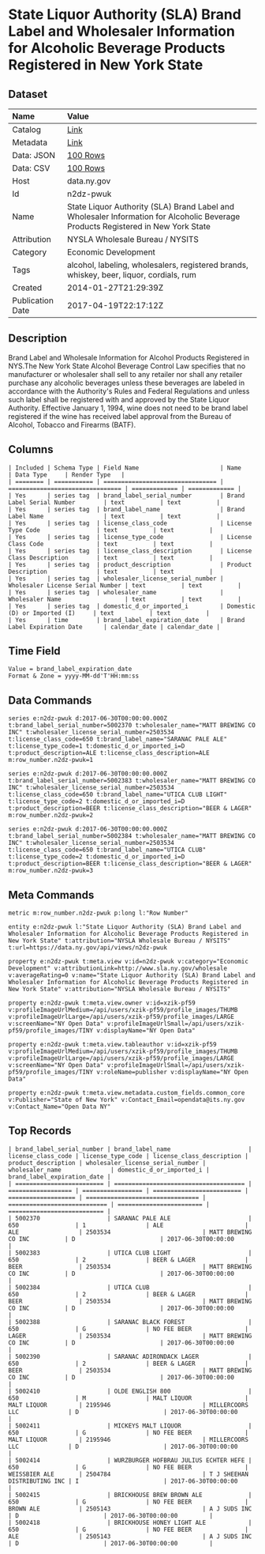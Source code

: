 # State Liquor Authority (SLA) Brand Label and Wholesaler Information for Alcoholic Beverage Products Registered in New York State

## Dataset

| Name | Value |
| :--- | :---- |
| Catalog | [Link](https://catalog.data.gov/dataset/state-liquor-authority-sla-brand-label-and-wholesaler-information-for-alcoholic-beverage-p) |
| Metadata | [Link](https://data.ny.gov/api/views/n2dz-pwuk) |
| Data: JSON | [100 Rows](https://data.ny.gov/api/views/n2dz-pwuk/rows.json?max_rows=100) |
| Data: CSV | [100 Rows](https://data.ny.gov/api/views/n2dz-pwuk/rows.csv?max_rows=100) |
| Host | data.ny.gov |
| Id | n2dz-pwuk |
| Name | State Liquor Authority (SLA) Brand Label and Wholesaler Information for Alcoholic Beverage Products Registered in New York State |
| Attribution | NYSLA Wholesale Bureau / NYSITS |
| Category | Economic Development |
| Tags | alcohol, labeling, wholesalers, registered brands, whiskey, beer, liquor, cordials, rum |
| Created | 2014-01-27T21:29:39Z |
| Publication Date | 2017-04-19T22:17:12Z |

## Description

Brand Label and Wholesale Information for Alcohol Products Registered in NYS.The New York State Alcohol Beverage Control Law specifies that no manufacturer or wholesaler shall sell to any retailer nor shall any retailer purchase any alcoholic beverages unless these beverages are labeled in accordance with the Authority's Rules and Federal Regulations and unless such label shall be registered with and approved by the State Liquor Authority. Effective January 1, 1994, wine does not need to be brand label registered if the wine has received label approval from the Bureau of Alcohol, Tobacco and Firearms (BATF).

## Columns

```ls
| Included | Schema Type | Field Name                       | Name                             | Data Type     | Render Type   |
| ======== | =========== | ================================ | ================================ | ============= | ============= |
| Yes      | series tag  | brand_label_serial_number        | Brand Label Serial Number        | text          | text          |
| Yes      | series tag  | brand_label_name                 | Brand Label Name                 | text          | text          |
| Yes      | series tag  | license_class_code               | License Type Code                | text          | text          |
| Yes      | series tag  | license_type_code                | License Class Code               | text          | text          |
| Yes      | series tag  | license_class_description        | License Class Description        | text          | text          |
| Yes      | series tag  | product_description              | Product Description              | text          | text          |
| Yes      | series tag  | wholesaler_license_serial_number | Wholesaler License Serial Number | text          | text          |
| Yes      | series tag  | wholesaler_name                  | Wholesaler Name                  | text          | text          |
| Yes      | series tag  | domestic_d_or_imported_i         | Domestic (D) or Imported (I)     | text          | text          |
| Yes      | time        | brand_label_expiration_date      | Brand Label Expiration Date      | calendar_date | calendar_date |
```

## Time Field

```ls
Value = brand_label_expiration_date
Format & Zone = yyyy-MM-dd'T'HH:mm:ss
```

## Data Commands

```ls
series e:n2dz-pwuk d:2017-06-30T00:00:00.000Z t:brand_label_serial_number=5002370 t:wholesaler_name="MATT BREWING CO INC" t:wholesaler_license_serial_number=2503534 t:license_class_code=650 t:brand_label_name="SARANAC PALE ALE" t:license_type_code=1 t:domestic_d_or_imported_i=D t:product_description=ALE t:license_class_description=ALE m:row_number.n2dz-pwuk=1

series e:n2dz-pwuk d:2017-06-30T00:00:00.000Z t:brand_label_serial_number=5002383 t:wholesaler_name="MATT BREWING CO INC" t:wholesaler_license_serial_number=2503534 t:license_class_code=650 t:brand_label_name="UTICA CLUB LIGHT" t:license_type_code=2 t:domestic_d_or_imported_i=D t:product_description=BEER t:license_class_description="BEER & LAGER" m:row_number.n2dz-pwuk=2

series e:n2dz-pwuk d:2017-06-30T00:00:00.000Z t:brand_label_serial_number=5002384 t:wholesaler_name="MATT BREWING CO INC" t:wholesaler_license_serial_number=2503534 t:license_class_code=650 t:brand_label_name="UTICA CLUB" t:license_type_code=2 t:domestic_d_or_imported_i=D t:product_description=BEER t:license_class_description="BEER & LAGER" m:row_number.n2dz-pwuk=3
```

## Meta Commands

```ls
metric m:row_number.n2dz-pwuk p:long l:"Row Number"

entity e:n2dz-pwuk l:"State Liquor Authority (SLA) Brand Label and Wholesaler Information for Alcoholic Beverage Products Registered in New York State" t:attribution="NYSLA Wholesale Bureau / NYSITS" t:url=https://data.ny.gov/api/views/n2dz-pwuk

property e:n2dz-pwuk t:meta.view v:id=n2dz-pwuk v:category="Economic Development" v:attributionLink=http://www.sla.ny.gov/wholesale v:averageRating=0 v:name="State Liquor Authority (SLA) Brand Label and Wholesaler Information for Alcoholic Beverage Products Registered in New York State" v:attribution="NYSLA Wholesale Bureau / NYSITS"

property e:n2dz-pwuk t:meta.view.owner v:id=xzik-pf59 v:profileImageUrlMedium=/api/users/xzik-pf59/profile_images/THUMB v:profileImageUrlLarge=/api/users/xzik-pf59/profile_images/LARGE v:screenName="NY Open Data" v:profileImageUrlSmall=/api/users/xzik-pf59/profile_images/TINY v:displayName="NY Open Data"

property e:n2dz-pwuk t:meta.view.tableauthor v:id=xzik-pf59 v:profileImageUrlMedium=/api/users/xzik-pf59/profile_images/THUMB v:profileImageUrlLarge=/api/users/xzik-pf59/profile_images/LARGE v:screenName="NY Open Data" v:profileImageUrlSmall=/api/users/xzik-pf59/profile_images/TINY v:roleName=publisher v:displayName="NY Open Data"

property e:n2dz-pwuk t:meta.view.metadata.custom_fields.common_core v:Publisher="State of New York" v:Contact_Email=opendata@its.ny.gov v:Contact_Name="Open Data NY"
```

## Top Records

```ls
| brand_label_serial_number | brand_label_name                      | license_class_code | license_type_code | license_class_description | product_description | wholesaler_license_serial_number | wholesaler_name              | domestic_d_or_imported_i | brand_label_expiration_date | 
| ========================= | ===================================== | ================== | ================= | ========================= | =================== | ================================ | ============================ | ======================== | =========================== | 
| 5002370                   | SARANAC PALE ALE                      | 650                | 1                 | ALE                       | ALE                 | 2503534                          | MATT BREWING CO INC          | D                        | 2017-06-30T00:00:00         | 
| 5002383                   | UTICA CLUB LIGHT                      | 650                | 2                 | BEER & LAGER              | BEER                | 2503534                          | MATT BREWING CO INC          | D                        | 2017-06-30T00:00:00         | 
| 5002384                   | UTICA CLUB                            | 650                | 2                 | BEER & LAGER              | BEER                | 2503534                          | MATT BREWING CO INC          | D                        | 2017-06-30T00:00:00         | 
| 5002388                   | SARANAC BLACK FOREST                  | 650                | G                 | NO FEE BEER               | LAGER               | 2503534                          | MATT BREWING CO INC          | D                        | 2017-06-30T00:00:00         | 
| 5002390                   | SARANAC ADIRONDACK LAGER              | 650                | 2                 | BEER & LAGER              | BEER                | 2503534                          | MATT BREWING CO INC          | D                        | 2017-06-30T00:00:00         | 
| 5002410                   | OLDE ENGLISH 800                      | 650                | M                 | MALT LIQUOR               | MALT LIQUOR         | 2195946                          | MILLERCOORS LLC              | D                        | 2017-06-30T00:00:00         | 
| 5002411                   | MICKEYS MALT LIQUOR                   | 650                | G                 | NO FEE BEER               | MALT LIQUOR         | 2195946                          | MILLERCOORS LLC              | D                        | 2017-06-30T00:00:00         | 
| 5002414                   | WURZBURGER HOFBRAU JULIUS ECHTER HEFE | 650                | G                 | NO FEE BEER               | WEISSBIER ALE       | 2504784                          | T J SHEEHAN DISTRIBUTING INC | I                        | 2017-06-30T00:00:00         | 
| 5002415                   | BRICKHOUSE BREW BROWN ALE             | 650                | G                 | NO FEE BEER               | BROWN ALE           | 2505143                          | A J SUDS INC                 | D                        | 2017-06-30T00:00:00         | 
| 5002418                   | BRICKHOUSE HONEY LIGHT ALE            | 650                | G                 | NO FEE BEER               | ALE                 | 2505143                          | A J SUDS INC                 | D                        | 2017-06-30T00:00:00         | 
```